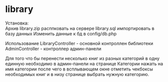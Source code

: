 # library
Установка:<br>
Архив library.zip расппковать на сервере
library.sql импортировать в базу данных
Изменить данные к бд в config/db.php

Использование
LibraryController - основной контроллен библиотеки
AdminController - контроллер админ-панели

Для того что бы перенести несколько книг из разных категорий в одну единную необходимо в админ-панели на странице Категории нажать на имя категории после чего в всплывающем окне отметить чекбоксы необходимых книг и в низу странице выбрать нужную категорию.
